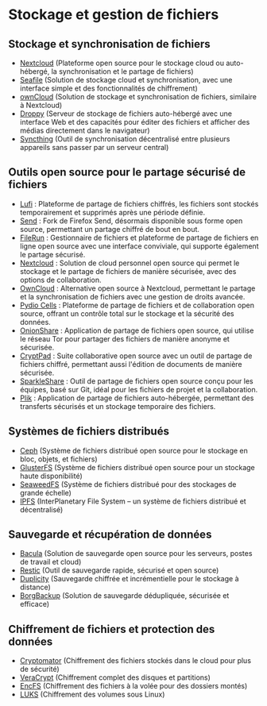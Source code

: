 # Stockage et gestion de fichiers

## Stockage et synchronisation de fichiers
  - [Nextcloud](https://nextcloud.com/) (Plateforme open source pour le stockage cloud ou auto-hébergé, la synchronisation et le partage de fichiers)
  - [Seafile](https://www.seafile.com/en/home/) (Solution de stockage cloud et synchronisation, avec une interface simple et des fonctionnalités de chiffrement)
  - [ownCloud](https://owncloud.com/) (Solution de stockage et synchronisation de fichiers, similaire à Nextcloud)
  - [Droppy](https://www.droppyjs.com/) (Serveur de stockage de fichiers auto-hébergé avec une interface Web et des capacités pour éditer des fichiers et afficher des médias directement dans le navigateur)
  - [Syncthing](https://syncthing.net/) (Outil de synchronisation décentralisé entre plusieurs appareils sans passer par un serveur central)


## Outils open source pour le partage sécurisé de fichiers
  - [Lufi](https://framagit.org/fiat-tux/hat-softwares/lufi) : Plateforme de partage de fichiers chiffrés, les fichiers sont stockés temporairement et supprimés après une période définie.
  - [Send](https://github.com/timvisee/send) : Fork de Firefox Send, désormais disponible sous forme open source, permettant un partage chiffré de bout en bout.
  - [FileRun](https://filerun.com/) : Gestionnaire de fichiers et plateforme de partage de fichiers en ligne open source avec une interface conviviale, qui supporte également le partage sécurisé.
  - [Nextcloud](https://nextcloud.com/) : Solution de cloud personnel open source qui permet le stockage et le partage de fichiers de manière sécurisée, avec des options de collaboration.
  - [OwnCloud](https://owncloud.com/) : Alternative open source à Nextcloud, permettant le partage et la synchronisation de fichiers avec une gestion de droits avancée.
  - [Pydio Cells](https://pydio.com/) : Plateforme de partage de fichiers et de collaboration open source, offrant un contrôle total sur le stockage et la sécurité des données.
  - [OnionShare](https://onionshare.org/) : Application de partage de fichiers open source, qui utilise le réseau Tor pour partager des fichiers de manière anonyme et sécurisée.
  - [CryptPad](https://cryptpad.fr/) : Suite collaborative open source avec un outil de partage de fichiers chiffré, permettant aussi l'édition de documents de manière sécurisée.
  - [SparkleShare](https://sparkleshare.org/) : Outil de partage de fichiers open source conçu pour les équipes, basé sur Git, idéal pour les fichiers de projet et la collaboration.
  - [Plik](https://github.com/root-gg/plik) : Application de partage de fichiers auto-hébergée, permettant des transferts sécurisés et un stockage temporaire des fichiers.



## Systèmes de fichiers distribués
  - [Ceph](https://ceph.io/) (Système de fichiers distribué open source pour le stockage en bloc, objets, et fichiers)
  - [GlusterFS](https://www.gluster.org/) (Système de fichiers distribué open source pour un stockage haute disponibilité)
  - [SeaweedFS](https://github.com/chrislusf/seaweedfs) (Système de fichiers distribué pour des stockages de grande échelle)
  - [IPFS](https://ipfs.io/) (InterPlanetary File System – un système de fichiers distribué et décentralisé)

## Sauvegarde et récupération de données
  - [Bacula](https://www.bacula.org/) (Solution de sauvegarde open source pour les serveurs, postes de travail et cloud)
  - [Restic](https://restic.net/) (Outil de sauvegarde rapide, sécurisé et open source)
  - [Duplicity](http://duplicity.nongnu.org/) (Sauvegarde chiffrée et incrémentielle pour le stockage à distance)
  - [BorgBackup](https://www.borgbackup.org/) (Solution de sauvegarde dédupliquée, sécurisée et efficace)

## Chiffrement de fichiers et protection des données
  - [Cryptomator](https://cryptomator.org/) (Chiffrement des fichiers stockés dans le cloud pour plus de sécurité)
  - [VeraCrypt](https://www.veracrypt.fr/) (Chiffrement complet des disques et partitions)
  - [EncFS](https://vgough.github.io/encfs/) (Chiffrement des fichiers à la volée pour des dossiers montés)
  - [LUKS](https://gitlab.com/cryptsetup/cryptsetup) (Chiffrement des volumes sous Linux)


